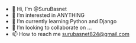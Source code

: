 - 👋 Hi, I’m @SuruBasnet
- 👀 I’m interested in ANYTHING
- 🌱 I’m currently learning Python and Django
- 💞️ I’m looking to collaborate on ...
- 📫 How to reach me surubasnet824@gmail.com

<!---
SuruBasnet/SuruBasnet is a ✨ special ✨ repository because its `README.md` (this file) appears on your GitHub profile.
You can click the Preview link to take a look at your changes.
--->

